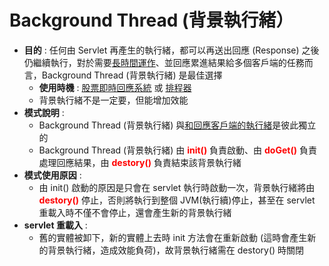 # Background Thread (背景執行緒）

- **目的** : 任何由 Servlet 再產生的執行緒，都可以再送出回應 (Response) 之後仍繼續執行，對於需要<u>長時間運作</u>、並回應累進結果給多個客戶端的任務而言，Background Thread (背景執行緒) 是最佳選擇
  - **使用時機** : <u>股票即時回應系統</u> 或 <u>排程器</u>
  - 背景執行緒不是一定要，但能增加效能
- **模式說明** :
  - Background Thread (背景執行緒) 與<u>和回應客戶端的執行緒</u>是彼此獨立的
  - Background Thread (背景執行緒) 由 **<span style='color:red;'>init()</span>** 負責啟動、由 **<span style='color:red;'>doGet()</span>** 負責處理回應結果，由 **<span style='color:red;'>destory()</span>** 負責結束該背景執行緒
- **模式使用原因** :
  - 由 init() 啟動的原因是只會在 servlet 執行時啟動一次，背景執行緒將由 **<span style='color:red;'>destory()</span>** 停止，否則將執行到整個 JVM(執行續)停止，甚至在 servlet 重載入時不僅不會停止，還會產生新的背景執行緒
- **servlet 重載入** :
  - 舊的實體被卸下，新的實體上去時 init 方法會在重新啟動 (這時會產生新的背景執行緒，造成效能負荷)，故背景執行緒需在 destory() 時關閉
